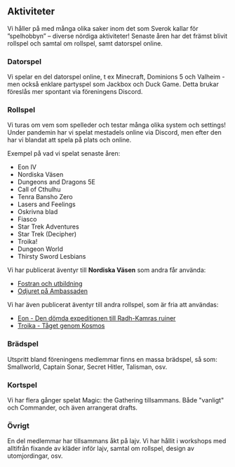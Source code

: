 ## Aktiviteter

Vi håller på med många olika saker inom det som Sverok kallar för
”spelhobbyn” – diverse nördiga aktiviteter! Senaste åren har det främst
blivit rollspel och samtal om rollspel, samt datorspel online.

### Datorspel
Vi spelar en del datorspel online, t ex Minecraft, Dominions 5 och
Valheim - men också enklare partyspel som Jackbox och Duck Game. Detta
brukar föreslås mer spontant via föreningens Discord.

### Rollspel

Vi turas om vem som spelleder och testar många olika system och
settings! Under pandemin har vi spelat mestadels online via Discord,
men efter den har vi blandat att spela på plats och online.

Exempel på vad vi spelat senaste åren:

- Eon IV
- Nordiska Väsen
- Dungeons and Dragons 5E
- Call of Cthulhu
- Tenra Bansho Zero
- Lasers and Feelings
- Oskrivna blad
- Fiasco
- Star Trek Adventures
- Star Trek (Decipher)
- Troika!
- Dungeon World
- Thirsty Sword Lesbians

Vi har publicerat äventyr till **Nordiska Väsen** som andra får använda:

- [Fostran och utbildning](/downloads/Vaesen_-_Fostran_och_utbildning.pdf)
- [Odjuret på Ambassaden](/downloads/Vaesen_-_Odjuret_pa_ambassaden.pdf)

Vi har även publicerat äventyr till andra rollspel, som är fria att
användas:

- [Eon - Den dömda expeditionen till Radh-Kamras ruiner](/downloads/Eon_DEN_DOMDA_EXPEDITIONEN_TILL_RADH-KAMRAS_RUINER.pdf)
- [Troika - Tåget genom Kosmos](/downloads/Troika_-_Taget_genom_Kosmos.pdf)

### Brädspel

Utspritt bland föreningens medlemmar finns en massa brädspel, så som:
Smallworld, Captain Sonar, Secret Hitler, Talisman, osv.

### Kortspel

Vi har flera gånger spelat Magic: the Gathering tillsammans. Både
"vanligt" och Commander, och även arrangerat drafts.

### Övrigt

En del medlemmar har tillsammans åkt på lajv. Vi har hållit i
workshops med alltifrån fixande av kläder inför lajv, samtal om
rollspel, design av utomjordingar, osv.
